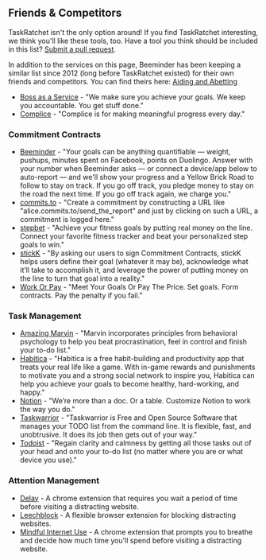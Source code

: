 ## Friends & Competitors

TaskRatchet isn't the only option around! If you find TaskRatchet interesting, we think you'll
like these tools, too. Have a tool you think should be included in this list? [Submit a pull request][1].

In addition to the services on this page, Beeminder has been keeping a similar list since 2012 (long before TaskRatchet existed) for their own friends and competitors. You can find theirs here: [Aiding and Abetting][2]

- [Boss as a Service](https://bossasaservice.life/) - "We make sure you achieve your goals. We keep you accountable. You get stuff done."
- [Complice](https://complice.co/) - "Complice is for making meaningful progress every day."

### Commitment Contracts

- [Beeminder](https://www.beeminder.com/home) - "Your goals can be anything quantifiable — weight, pushups, minutes 
spent on Facebook, points on Duolingo. Answer with your number when Beeminder asks — or connect a device/app below to 
auto-report — and we'll show your progress and a Yellow Brick Road to follow to stay on track. If you go off track, you 
pledge money to stay on the road the next time. If you go off track again, we charge you."
- [commits.to](http://commits.to/) - "Create a commitment by constructing a URL like "alice.commits.to/send_the_report" 
and just by clicking on such a URL, a commitment is logged here."
- [stepbet](https://waybetter.com/stepbet) - "Achieve your fitness goals by putting real money on the line. Connect your favorite fitness tracker and beat your personalized step goals to win."
- [stickK](https://www.stickk.com/) - "By asking our users to sign Commitment Contracts, stickK helps users define their 
goal (whatever it may be), acknowledge what it’ll take to accomplish it, and leverage the power of putting money on the 
line to turn that goal into a reality."
- [Work Or Pay](https://www.workorpay.com/) - "Meet Your Goals Or Pay The Price. Set goals. Form contracts. Pay the penalty if you fail."

### Task Management

- [Amazing Marvin](https://amazingmarvin.com/) - "Marvin incorporates principles from behavioral psychology to help you 
beat procrastination, feel in control and finish your to-do list."
- [Habitica](https://habitica.com/static/home) - "Habitica is a free habit-building and productivity app that treats your real life like a game. With in-game rewards and punishments to motivate you and a strong social network to inspire you, Habitica can help you achieve your goals to become healthy, hard-working, and happy."
- [Notion](https://www.notion.so/product) - "We’re more than a doc. Or a table. Customize Notion to work the way you do."
- [Taskwarrior](https://taskwarrior.org/) - "Taskwarrior is Free and Open Source Software that manages your TODO list 
from the command line. It is flexible, fast, and unobtrusive. It does its job then gets out of your way."
- [Todoist](https://todoist.com/) - "Regain clarity and calmness by getting all those tasks out of your head and onto 
your to-do list (no matter where you are or what device you use)."

### Attention Management

- [Delay](https://chrome.google.com/webstore/detail/delay/fbhbfbladmbgakfkccbfjpbabagjcmid) - A chrome extension that requires you wait a period of time before visiting a distracting website.
- [Leechblock](https://www.proginosko.com/leechblock/) - A flexible browser extension for blocking distracting websites.
- [Mindful Internet Use](https://mindfulinternetuse.com/) - A chrome extension that prompts you to breathe and decide how much time you'll spend before visiting a distracting website.

[1]: https://github.com/narthur/taskratchet-docs/edit/master/friends.md
[2]: https://blog.beeminder.com/competitors/

